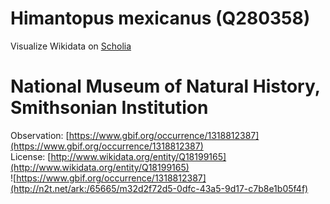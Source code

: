
Himantopus mexicanus (Q280358)
==============================
  
Visualize Wikidata on [Scholia](https://scholia.toolforge.org/taxon/Q280358)
# National Museum of Natural History, Smithsonian Institution
  
Observation: [https://www.gbif.org/occurrence/1318812387](https://www.gbif.org/occurrence/1318812387)  
License: [http://www.wikidata.org/entity/Q18199165](http://www.wikidata.org/entity/Q18199165)  
![https://www.gbif.org/occurrence/1318812387](http://n2t.net/ark:/65665/m32d2f72d5-0dfc-43a5-9d17-c7b8e1b05f4f)